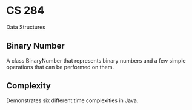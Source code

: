 # CS 284

Data Structures

## Binary Number
A class BinaryNumber that represents binary numbers and a few simple operations that can be performed on them.

## Complexity
Demonstrates six different time complexities in Java.
